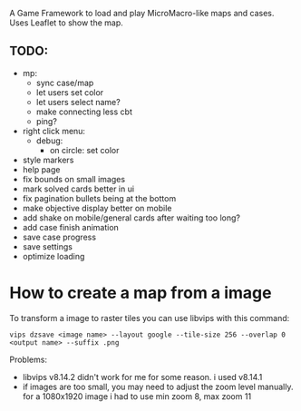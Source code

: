 A Game Framework to load and play MicroMacro-like maps and cases.
Uses Leaflet to show the map.

## TODO:
- mp:
    - sync case/map
    - let users set color
    - let users select name?
    - make connecting less cbt
    - ping?
- right click menu:
    - debug:
        - on circle: set color
- style markers
- help page
- fix bounds on small images
- mark solved cards better in ui
- fix pagination bullets being at the bottom
- make objective display better on mobile
- add shake on mobile/general cards after waiting too long?
- add case finish animation
- save case progress
- save settings
- optimize loading

# How to create a map from a image
To transform a image to raster tiles you can use libvips with this command:

`vips dzsave <image name> --layout google --tile-size 256 --overlap 0 <output name> --suffix .png`


Problems:
- libvips v8.14.2 didn't work for me for some reason. i used v8.14.1
- if images are too small, you may need to adjust the zoom level manually. for a 1080x1920 image i had to use min zoom 8, max zoom 11